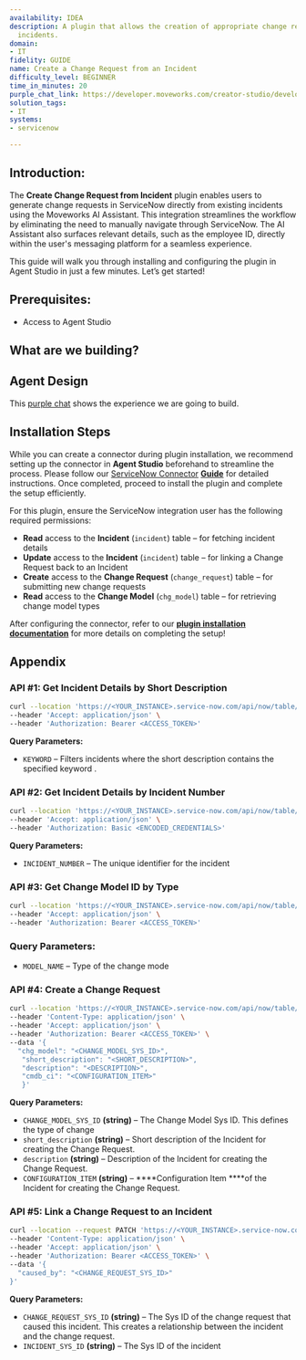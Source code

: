 ```yaml
---
availability: IDEA
description: A plugin that allows the creation of appropriate change requests from
  incidents.
domain:
- IT
fidelity: GUIDE
name: Create a Change Request from an Incident
difficulty_level: BEGINNER
time_in_minutes: 20
purple_chat_link: https://developer.moveworks.com/creator-studio/developer-tools/purple-chat/?conversation=%7B%22startTimestamp%22%3A%2211%3A43+AM%22%2C%22messages%22%3A%5B%7B%22parts%22%3A%5B%7B%22richText%22%3A%22I+need+to+create+a+change+request+from+a+ServiceNow+incident%22%7D%5D%2C%22role%22%3A%22user%22%7D%2C%7B%22parts%22%3A%5B%7B%22richText%22%3A%22%3Cp%3EI+can+help+with+that.+What+is+the+incident+number+or+can+you+give+me+a+description+to+search+for%3F%3C%2Fp%3E%22%7D%5D%2C%22role%22%3A%22assistant%22%7D%2C%7B%22parts%22%3A%5B%7B%22richText%22%3A%22It%27s+the+one+about+the+email+server+being+down%2C+I+think+the+number+is+INC0010042%22%7D%5D%2C%22role%22%3A%22user%22%7D%2C%7B%22parts%22%3A%5B%7B%22reasoningSteps%22%3A%5B%7B%22richText%22%3A%22%3Cp%3ESearching+for+incidents+matching+a+keyword+%3Ccode%3Eemail+server%3C%2Fcode%3E+and+ID+%3Ccode%3EINC0010042%3C%2Fcode%3E%3C%2Fp%3E%22%2C%22status%22%3A%22pending%22%7D%5D%7D%2C%7B%22reasoningSteps%22%3A%5B%7B%22richText%22%3A%22%3Cp%3EFound+one+matching+incident.%3C%2Fp%3E%22%2C%22status%22%3A%22success%22%7D%5D%7D%2C%7B%22richText%22%3A%22%3Cp%3EOkay%2C+I+found+that+incident.+What+type+of+change+request+is+this%3F%3C%2Fp%3E%22%7D%2C%7B%22buttons%22%3A%5B%7B%22buttonText%22%3A%22Standard%22%7D%2C%7B%22buttonText%22%3A%22Normal%22%7D%2C%7B%22buttonText%22%3A%22Emergency%22%7D%5D%7D%5D%2C%22role%22%3A%22assistant%22%7D%2C%7B%22parts%22%3A%5B%7B%22richText%22%3A%22Emergency%22%7D%5D%2C%22role%22%3A%22user%22%7D%2C%7B%22parts%22%3A%5B%7B%22richText%22%3A%22%3Cp%3EOkay%2C+I+will+create+an+%3Cb%3EEmergency%3C%2Fb%3E+change+request+based+on+this+incident.+Here+are+the+details+I%27ve+pulled+from+the+incident%3A%3C%2Fp%3E%3Cul%3E%3Cli%3E%3Cb%3EShort+Description%3A%3C%2Fb%3E+Email+server+is+down%3C%2Fli%3E%3Cli%3E%3Cb%3EDescription%3A%3C%2Fb%3E+Users+are+reporting+that+they+are+unable+to+send+or+receive+emails.+The+issue+appears+to+have+started+at+2%3A00+PM+EST.+The+mail+queue+is+backed+up+and+not+processing.%3C%2Fli%3E%3Cli%3E%3Cb%3EConfiguration+Item%3A%3C%2Fb%3E+outlook-prod-mail-server-01%3C%2Fli%3E%3C%2Ful%3E%3Cp%3EDoes+this+look+right%3F%3C%2Fp%3E%22%7D%2C%7B%22buttons%22%3A%5B%7B%22buttonText%22%3A%22Create+Change+Request%22%2C%22style%22%3A%22filled%22%7D%2C%7B%22buttonText%22%3A%22Cancel%22%2C%22style%22%3A%22outlined%22%7D%5D%7D%5D%2C%22role%22%3A%22assistant%22%7D%2C%7B%22parts%22%3A%5B%7B%22richText%22%3A%22Create+Change+Request%22%7D%5D%2C%22role%22%3A%22user%22%7D%2C%7B%22parts%22%3A%5B%7B%22reasoningSteps%22%3A%5B%7B%22richText%22%3A%22%3Cp%3ECreating+a+new+change+request+in+ServiceNow%2C+linking+it+to+incident+INC0010042%2C+and+assigning+it+to+the+Database+team.%3C%2Fp%3E%22%2C%22status%22%3A%22pending%22%7D%5D%7D%2C%7B%22reasoningSteps%22%3A%5B%7B%22richText%22%3A%22%3Cp%3ESuccessfully+created+change+request.%3C%2Fp%3E%22%2C%22status%22%3A%22success%22%7D%5D%7D%2C%7B%22richText%22%3A%22%3Cp%3EDone.+I%27ve+created+the+change+request+%3Cb%3ECHG0030001%3C%2Fb%3E+and+linked+it+to+the+original+incident.%3C%2Fp%3E%22%7D%2C%7B%22citations%22%3A%5B%7B%22citationTitle%22%3A%22CHG0030001%3A+Email+server+is+down%22%2C%22connectorName%22%3A%22servicenow%22%7D%5D%7D%5D%2C%22role%22%3A%22assistant%22%7D%5D%7D
solution_tags:
- IT
systems:
- servicenow

---
```

## **Introduction:**

The **Create Change Request from Incident** plugin enables users to generate change requests in ServiceNow directly from existing incidents using the Moveworks AI Assistant. This integration streamlines the workflow by eliminating the need to manually navigate through ServiceNow. The AI Assistant also surfaces relevant details, such as the employee ID, directly within the user's messaging platform for a seamless experience.

This guide will walk you through installing and configuring the plugin in Agent Studio in just a few minutes. Let’s get started!

## **Prerequisites:**

- Access to Agent Studio

## **What are we building?**

## **Agent Design**

This [purple chat](https://developer.moveworks.com/creator-studio/developer-tools/purple-chat/?conversation=%7B%22startTimestamp%22%3A%2211%3A43+AM%22%2C%22messages%22%3A%5B%7B%22parts%22%3A%5B%7B%22richText%22%3A%22I+need+to+create+a+change+request+from+a+ServiceNow+incident%22%7D%5D%2C%22role%22%3A%22user%22%7D%2C%7B%22parts%22%3A%5B%7B%22richText%22%3A%22%3Cp%3EI+can+help+with+that.+What+is+the+incident+number+or+can+you+give+me+a+description+to+search+for%3F%3C%2Fp%3E%22%7D%5D%2C%22role%22%3A%22assistant%22%7D%2C%7B%22parts%22%3A%5B%7B%22richText%22%3A%22It%27s+the+one+about+the+email+server+being+down%2C+I+think+the+number+is+INC0010042%22%7D%5D%2C%22role%22%3A%22user%22%7D%2C%7B%22parts%22%3A%5B%7B%22reasoningSteps%22%3A%5B%7B%22richText%22%3A%22%3Cp%3ESearching+for+incidents+matching+a+keyword+%3Ccode%3Eemail+server%3C%2Fcode%3E+and+ID+%3Ccode%3EINC0010042%3C%2Fcode%3E%3C%2Fp%3E%22%2C%22status%22%3A%22pending%22%7D%5D%7D%2C%7B%22reasoningSteps%22%3A%5B%7B%22richText%22%3A%22%3Cp%3EFound+one+matching+incident.%3C%2Fp%3E%22%2C%22status%22%3A%22success%22%7D%5D%7D%2C%7B%22richText%22%3A%22%3Cp%3EOkay%2C+I+found+that+incident.+What+type+of+change+request+is+this%3F%3C%2Fp%3E%22%7D%2C%7B%22buttons%22%3A%5B%7B%22buttonText%22%3A%22Standard%22%7D%2C%7B%22buttonText%22%3A%22Normal%22%7D%2C%7B%22buttonText%22%3A%22Emergency%22%7D%5D%7D%5D%2C%22role%22%3A%22assistant%22%7D%2C%7B%22parts%22%3A%5B%7B%22richText%22%3A%22Emergency%22%7D%5D%2C%22role%22%3A%22user%22%7D%2C%7B%22parts%22%3A%5B%7B%22richText%22%3A%22%3Cp%3EOkay%2C+I+will+create+an+%3Cb%3EEmergency%3C%2Fb%3E+change+request+based+on+this+incident.+Here+are+the+details+I%27ve+pulled+from+the+incident%3A%3C%2Fp%3E%3Cul%3E%3Cli%3E%3Cb%3EShort+Description%3A%3C%2Fb%3E+Email+server+is+down%3C%2Fli%3E%3Cli%3E%3Cb%3EDescription%3A%3C%2Fb%3E+Users+are+reporting+that+they+are+unable+to+send+or+receive+emails.+The+issue+appears+to+have+started+at+2%3A00+PM+EST.+The+mail+queue+is+backed+up+and+not+processing.%3C%2Fli%3E%3Cli%3E%3Cb%3EConfiguration+Item%3A%3C%2Fb%3E+outlook-prod-mail-server-01%3C%2Fli%3E%3C%2Ful%3E%3Cp%3EDoes+this+look+right%3F%3C%2Fp%3E%22%7D%2C%7B%22buttons%22%3A%5B%7B%22buttonText%22%3A%22Create+Change+Request%22%2C%22style%22%3A%22filled%22%7D%2C%7B%22buttonText%22%3A%22Cancel%22%2C%22style%22%3A%22outlined%22%7D%5D%7D%5D%2C%22role%22%3A%22assistant%22%7D%2C%7B%22parts%22%3A%5B%7B%22richText%22%3A%22Create+Change+Request%22%7D%5D%2C%22role%22%3A%22user%22%7D%2C%7B%22parts%22%3A%5B%7B%22reasoningSteps%22%3A%5B%7B%22richText%22%3A%22%3Cp%3ECreating+a+new+change+request+in+ServiceNow%2C+linking+it+to+incident+INC0010042%2C+and+assigning+it+to+the+Database+team.%3C%2Fp%3E%22%2C%22status%22%3A%22pending%22%7D%5D%7D%2C%7B%22reasoningSteps%22%3A%5B%7B%22richText%22%3A%22%3Cp%3ESuccessfully+created+change+request.%3C%2Fp%3E%22%2C%22status%22%3A%22success%22%7D%5D%7D%2C%7B%22richText%22%3A%22%3Cp%3EDone.+I%27ve+created+the+change+request+%3Cb%3ECHG0030001%3C%2Fb%3E+and+linked+it+to+the+original+incident.%3C%2Fp%3E%22%7D%2C%7B%22citations%22%3A%5B%7B%22citationTitle%22%3A%22CHG0030001%3A+Email+server+is+down%22%2C%22connectorName%22%3A%22servicenow%22%7D%5D%7D%5D%2C%22role%22%3A%22assistant%22%7D%5D%7D) shows the experience we are going to build.

## **Installation Steps**

While you can create a connector during plugin installation, we recommend setting up the connector in **Agent Studio** beforehand to streamline the process. Please follow our [ServiceNow Connector](https://developer.moveworks.com/marketplace/package/?id=servicenow&hist=home%2Cbrws#how-to-implement) [**Guide**](https://developer.moveworks.com/marketplace/package/?id=salesforce&hist=home%2Cbrws#how-to-implement) for detailed instructions. Once completed, proceed to install the plugin and complete the setup efficiently.

For this plugin, ensure the ServiceNow integration user has the following required permissions:

- **Read** access to the **Incident** (`incident`) table – for fetching incident details
- **Update** access to the **Incident** (`incident`) table – for linking a Change Request back to an Incident
- **Create** access to the **Change Request** (`change_request`) table – for submitting new change requests
- **Read** access to the **Change Model** (`chg_model`) table – for retrieving change model types

After configuring the connector, refer to our [**plugin installation documentation**](https://help.moveworks.com/docs/ai-agent-marketplace-installation) for more details on completing the setup!

## **Appendix**

### **API #1: Get Incident Details by Short Description**

```bash
curl --location 'https://<YOUR_INSTANCE>.service-now.com/api/now/table/incident?sysparm_query=short_descriptionLIKE<KEYWORD>&sysparm_limit=5&sysparm_fields=number%2Cshort_description' \
--header 'Accept: application/json' \
--header 'Authorization: Bearer <ACCESS_TOKEN>' 

```

**Query Parameters:**

- `KEYWORD` – Filters incidents where the short description contains the specified keyword .

### **API #2: Get Incident Details by Incident Number**

```bash
curl --location 'https://<YOUR_INSTANCE>.service-now.com/api/now/table/incident?sysparm_query=number%3D<INCIDENT_NUMBER>' \
--header 'Accept: application/json' \
--header 'Authorization: Basic <ENCODED_CREDENTIALS>'
```

**Query Parameters:**

- `INCIDENT_NUMBER`  – The unique identifier for the incident

### **API #3: Get Change Model ID by Type**

```bash
curl --location 'https://<YOUR_INSTANCE>.service-now.com/api/now/table/chg_model?sysparm_query=nameLIKE<MODEL_NAME>' \
--header 'Accept: application/json' \
--header 'Authorization: Bearer <ACCESS_TOKEN>'
```

### **Query Parameters:**

- `MODEL_NAME` – Type of the change mode

### **API #4: Create a Change Request**

```bash
curl --location 'https://<YOUR_INSTANCE>.service-now.com/api/now/table/change_request' \
--header 'Content-Type: application/json' \
--header 'Accept: application/json' \
--header 'Authorization: Bearer <ACCESS_TOKEN>' \
--data '{
  "chg_model": "<CHANGE_MODEL_SYS_ID>",
   "short_description": "<SHORT_DESCRIPTION>",
   "description": "<DESCRIPTION>",
   "cmdb_ci": "<CONFIGURATION_ITEM>"
   }'
```

**Query Parameters:**

- `CHANGE_MODEL_SYS_ID` **(string)** – The Change Model Sys ID. This defines the type of change
- `short_description` **(string)** – Short description of the Incident for creating the Change Request.
- `description` **(string)** – Description of the Incident for creating the Change Request.
- `CONFIGURATION_ITEM` **(string)** – ****Configuration Item ****of the Incident for creating the Change Request.

### **API #5: Link a Change Request to an Incident**

```bash
curl --location --request PATCH 'https://<YOUR_INSTANCE>.service-now.com/api/now/table/incident/<INCIDENT_SYS_ID>' \
--header 'Content-Type: application/json' \
--header 'Accept: application/json' \
--header 'Authorization: Bearer <ACCESS_TOKEN>' \
--data '{
  "caused_by": "<CHANGE_REQUEST_SYS_ID>"
}'

```

**Query Parameters:**

- `CHANGE_REQUEST_SYS_ID`  **(string)** – The Sys ID of the change request that caused this incident. This creates a relationship between the incident and the change request.
- `INCIDENT_SYS_ID` **(string)** – The Sys ID of the incident
